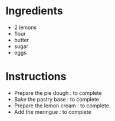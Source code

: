 # Ingredients
- 2 lemons
- flour
- butter
- sugar
- eggs

# Instructions
- Prepare the pie dough : to complete
- Bake the pastry base  : to complete
- Prepare the lemon cream : to complete
- Add the meringue : to complete

